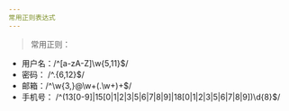 ```yaml
---
常用正则表达式
---
```

> 常用正则：  
- 用户名：/^[a-zA-Z]\w{5,11}$/
- 密码： /^.{6,12}$/
- 邮箱：/^\w{3,}@\w+(\.\w+)+$/
- 手机号： /^(13[0-9]|15[0|1|2|3|5|6|7|8|9]|18[0|1|2|3|5|6|7|8|9])\d{8}$/
